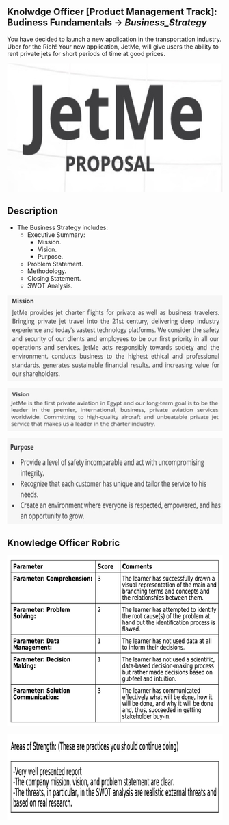 ## Knolwdge Officer [Product Management Track]: Budiness Fundamentals -> _Business_Strategy_
You have decided to launch a new application in the transportation industry. Uber for the Rich! Your new application, JetMe, will give users the ability to rent private jets for short periods of time at good prices.

<p align="center">
<img src="https://github.com/yarahisham/JetMe_CaseStudy-Business_Strategy/blob/main/Images/Screen%20Shot%202021-04-27%20at%203.25.37%20AM.jpg" alt="alt text" width="700" height="300" >
</p>

## Description
- The Business Strategy includes:
  - Executive Summary:
    - Mission.
    - Vision.
    - Purpose.
  - Problem Statement.
  - Methodology.
  - Closing Statement.
  - SWOT Analysis.
 
 <p align="center">
<img src="https://github.com/yarahisham/JetMe_CaseStudy-Business_Strategy/blob/main/Images/Screen%20Shot%202021-04-27%20at%203.25.57%20AM.jpg" alt="alt text" width="700" height="200" >
</p>
 
 <p align="center">
<img src="https://github.com/yarahisham/JetMe_CaseStudy-Business_Strategy/blob/main/Images/Screen%20Shot%202021-04-27%20at%203.26.06%20AM.jpg" alt="alt text" width="700" height="100" >
</p>

<p align="center">
<img src="https://github.com/yarahisham/JetMe_CaseStudy-Business_Strategy/blob/main/Images/Screen%20Shot%202021-04-27%20at%203.26.13%20AM.jpg" alt="alt text" width="700" height="200" >
</p>
 
## Knowledge Officer Robric
<p align="center">
<img src="https://github.com/yarahisham/JetMe_CaseStudy-Business_Strategy/blob/main/Images/Screen%20Shot%202021-04-27%20at%203.36.22%20AM.jpg" alt="alt text" width="700" height="400" >
</p>

<p align="center">
<img src="https://github.com/yarahisham/JetMe_CaseStudy-Business_Strategy/blob/main/Images/Screen%20Shot%202021-04-27%20at%203.36.31%20AM.jpg" alt="alt text" width="700" height="200" >
</p>
